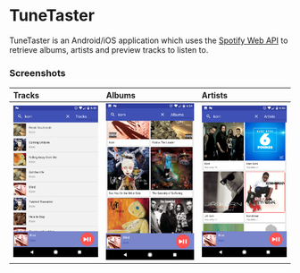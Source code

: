# TuneTaster
TuneTaster is an Android/iOS application which uses the <a href="https://developer.spotify.com/web-api/">Spotify Web API</a> to retrieve albums, artists and preview tracks to listen to.

<h3>Screenshots</h3>
<table>
<thread>
<tr>
<th align="left">Tracks</th>
<th align="left">Albums</th>
<th align="left">Artists</th>
</tr>
</thread>

<tbody>
<tr>
<td align="left">
<img src="screenshots/tracks.png" alt="tracks"/>
</td>

<td align="left">
<img src="screenshots/albums.png" alt="albums"/>
</td>

<td align="left">
<img src="screenshots/artists.png" alt="artists"/>
</td>
</tr>
</tbody>

</table>
